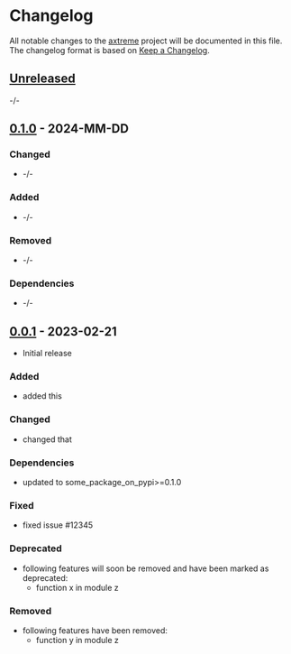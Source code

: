 # Changelog

All notable changes to the [axtreme] project will be documented in this file.<br>
The changelog format is based on [Keep a Changelog](https://keepachangelog.com/en/1.0.0/).

## [Unreleased]

-/-


## [0.1.0] - 2024-MM-DD

### Changed
* -/-

### Added
* -/-

### Removed
* -/-

### Dependencies
* -/-


## [0.0.1] - 2023-02-21

* Initial release

### Added

* added this

### Changed

* changed that

### Dependencies

* updated to some_package_on_pypi>=0.1.0

### Fixed

* fixed issue #12345

### Deprecated

* following features will soon be removed and have been marked as deprecated:
    * function x in module z

### Removed

* following features have been removed:
    * function y in module z


<!-- Markdown link & img dfn's -->
[unreleased]: https://github.com/dnv-innersource/axtreme/compare/v0.1.0...HEAD
[0.1.0]: https://github.com/dnv-innersource/axtreme/releases/tag/v0.0.1...v0.1.0
[0.0.1]: https://github.com/dnv-innersource/axtreme/releases/tag/v0.0.1
[axtreme]: https://github.com/dnv-innersource/axtreme
